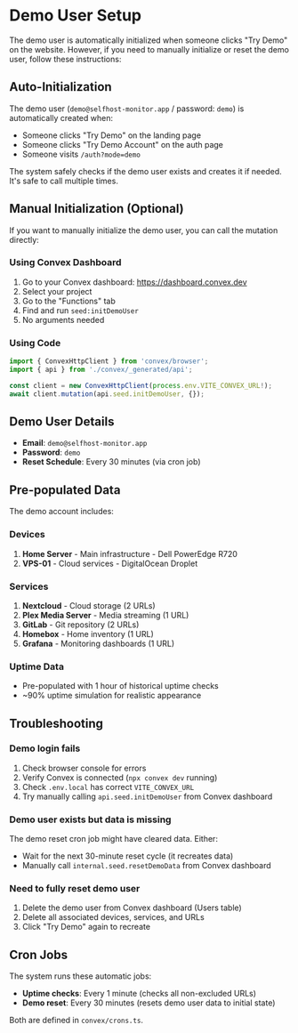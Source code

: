 # Demo User Setup

The demo user is automatically initialized when someone clicks "Try Demo" on the website. However, if you need to manually initialize or reset the demo user, follow these instructions:

## Auto-Initialization

The demo user (`demo@selfhost-monitor.app` / password: `demo`) is automatically created when:
- Someone clicks "Try Demo" on the landing page
- Someone clicks "Try Demo Account" on the auth page
- Someone visits `/auth?mode=demo`

The system safely checks if the demo user exists and creates it if needed. It's safe to call multiple times.

## Manual Initialization (Optional)

If you want to manually initialize the demo user, you can call the mutation directly:

### Using Convex Dashboard

1. Go to your Convex dashboard: https://dashboard.convex.dev
2. Select your project
3. Go to the "Functions" tab
4. Find and run `seed:initDemoUser`
5. No arguments needed

### Using Code

```typescript
import { ConvexHttpClient } from 'convex/browser';
import { api } from './convex/_generated/api';

const client = new ConvexHttpClient(process.env.VITE_CONVEX_URL!);
await client.mutation(api.seed.initDemoUser, {});
```

## Demo User Details

- **Email**: `demo@selfhost-monitor.app`
- **Password**: `demo`
- **Reset Schedule**: Every 30 minutes (via cron job)

## Pre-populated Data

The demo account includes:

### Devices
1. **Home Server** - Main infrastructure - Dell PowerEdge R720
2. **VPS-01** - Cloud services - DigitalOcean Droplet

### Services
1. **Nextcloud** - Cloud storage (2 URLs)
2. **Plex Media Server** - Media streaming (1 URL)
3. **GitLab** - Git repository (2 URLs)
4. **Homebox** - Home inventory (1 URL)
5. **Grafana** - Monitoring dashboards (1 URL)

### Uptime Data
- Pre-populated with 1 hour of historical uptime checks
- ~90% uptime simulation for realistic appearance

## Troubleshooting

### Demo login fails

1. Check browser console for errors
2. Verify Convex is connected (`npx convex dev` running)
3. Check `.env.local` has correct `VITE_CONVEX_URL`
4. Try manually calling `api.seed.initDemoUser` from Convex dashboard

### Demo user exists but data is missing

The demo reset cron job might have cleared data. Either:
- Wait for the next 30-minute reset cycle (it recreates data)
- Manually call `internal.seed.resetDemoData` from Convex dashboard

### Need to fully reset demo user

1. Delete the demo user from Convex dashboard (Users table)
2. Delete all associated devices, services, and URLs
3. Click "Try Demo" again to recreate

## Cron Jobs

The system runs these automatic jobs:

- **Uptime checks**: Every 1 minute (checks all non-excluded URLs)
- **Demo reset**: Every 30 minutes (resets demo user data to initial state)

Both are defined in `convex/crons.ts`.
